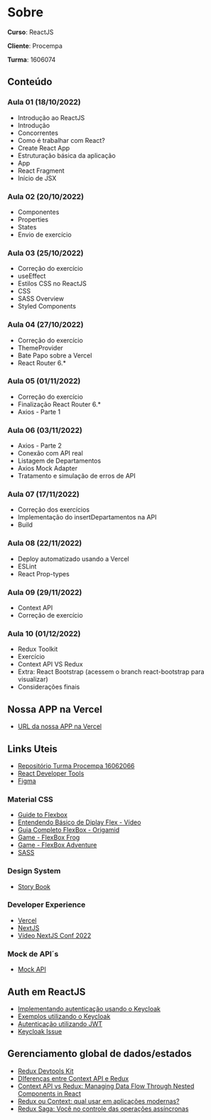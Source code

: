 # Sobre
**Curso**: ReactJS 

**Cliente**: Procempa

**Turma**: 1606074

## Conteúdo
### Aula 01 (18/10/2022)
- Introdução ao ReactJS
- Introdução
- Concorrentes
- Como é trabalhar com React?
- Create React App
- Estruturação básica da aplicação
- App
- React Fragment
- Início de JSX

### Aula 02 (20/10/2022)
- Componentes
- Properties
- States
- Envio de exercício

### Aula 03 (25/10/2022)
- Correção do exercício
- useEffect
- Estilos CSS no ReactJS
- CSS
- SASS Overview
- Styled Components

### Aula 04 (27/10/2022)
- Correção do exercício
- ThemeProvider
- Bate Papo sobre a Vercel
- React Router 6.*

### Aula 05 (01/11/2022)
- Correção do exercício
- Finalização React Router 6.*
- Axios - Parte 1

### Aula 06 (03/11/2022)
- Axios - Parte 2
- Conexão com API real
- Listagem de Departamentos
- Axios Mock Adapter
- Tratamento e simulação de erros de API

### Aula 07 (17/11/2022)
- Correção dos exercícios
- Implementação do insertDepartamentos na API
- Build

### Aula 08 (22/11/2022)
- Deploy automatizado usando a Vercel
- ESLint
- React Prop-types

### Aula 09 (29/11/2022)
- Context API
- Correção de exercício

### Aula 10 (01/12/2022)
- Redux Toolkit
- Exercício
- Context API VS Redux
- Extra: React Bootstrap (acessem o branch react-bootstrap para visualizar)
- Considerações finais

## Nossa APP na Vercel
* [URL da nossa APP na Vercel](https://1606074-reactjs-procempa.vercel.app/)

## Links Uteis
* [Repositório Turma Procempa 16062066](https://github.com/csfeijo/1606066-reactjs-procempa)
* [React Developer Tools](https://chrome.google.com/webstore/detail/react-developer-tools/fmkadmapgofadopljbjfkapdkoienihi)
* [Figma](https://www.figma.com/)

### Material CSS
* [Guide to Flexbox](https://css-tricks.com/snippets/css/a-guide-to-flexbox/)
* [Entendendo Básico de Diplay Flex - Vídeo](https://www.youtube.com/watch?v=fVNyfDUuock)
* [Guia Completo FlexBox - Origamid](https://origamid.com/projetos/flexbox-guia-completo/)
* [Game - FlexBox Frog](https://flexboxfroggy.com/#pt-br)
* [Game - FlexBox Adventure](https://codingfantasy.com/games/flexboxadventure)
* [SASS](https://sass-lang.com/)

### Design System
* [Story Book](https://storybook.js.org/)

### Developer Experience
* [Vercel](https://vercel.com)
* [NextJS](https://nextjs.org/)
* [Vídeo NextJS Conf 2022](https://nextjs.org/conf)

### Mock de API´s
* [Mock API](https://mockapi.io/)

## Auth em ReactJS
* [Implementando autenticação usando o Keycloak](https://blog.logrocket.com/implement-keycloak-authentication-react/)
* [Exemplos utilizando o Keycloak](https://github.com/react-keycloak/react-keycloak-examples/blob/master/examples/react-router/src/index.tsx)
* [Autenticação utilizando JWT](https://www.bezkoder.com/react-jwt-auth/)
* [Keycloak Issue](https://github.com/react-keycloak/react-keycloak/issues/93#issuecomment-1108665029)


## Gerenciamento global de dados/estados
* [Redux Devtools Kit](https://chrome.google.com/webstore/detail/redux-devtools/lmhkpmbekcpmknklioeibfkpmmfibljd)
* [DIferenças entre Context API e Redux](https://www.alura.com.br/artigos/estados-globais-diferencas-redux-context-api)
* [Context API vs Redux: Managing Data Flow Through Nested Components in React](https://www.scalablepath.com/react/context-api-vs-redux)
* [Redux ou Context: qual usar em aplicações modernas?](https://www.linkedin.com/pulse/redux-ou-context-qual-usar-em-aplica%C3%A7%C3%B5es-modernas-silvio-dayube/?originalSubdomain=pt)
* [Redux Saga: Você no controle das operações assíncronas](https://medium.com/nossa-coletividad/redux-saga-voc%C3%AA-no-controle-das-opera%C3%A7%C3%B5es-ass%C3%ADncronas-71c9e6b3aabc#:~:text=redux%2Dsaga%20%C3%A9%20uma%20biblioteca,de%20se%20criar%20e%20manter.)
